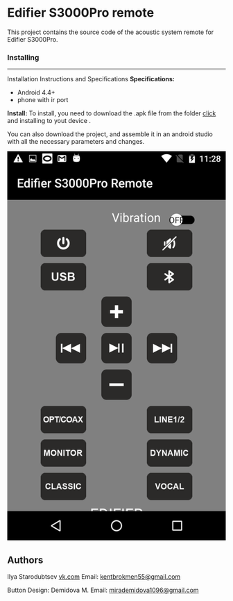 # Edifier S3000Pro remote
This project contains the source code of the acoustic system remote for Edifier S3000Pro.

### Installing
---
Installation Instructions and Specifications
**Specifications:**
* Android 4.4+
* phone with ir port

**Install:**
To install, you need to download the .apk file from the folder [click](https://github.com/wikipedia555/S3000Pro/raw/master/s3000pro.apk) and installing to yout device .

You can also download the project, and assemble it in an android studio with all the necessary parameters and changes.


![Screenshot app](https://raw.githubusercontent.com/wikipedia555/S3000Pro/master/Screenshot.png)

## Authors
Ilya Starodubtsev [vk.com](https://vk.com/id19640082)  Email: kentbrokmen55@gmail.com

Button Design:
Demidova M. Email: mirademidova1096@gmail.com


